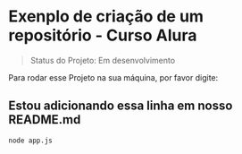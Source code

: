 # Exenplo de criação de um repositório - Curso Alura

> Status do Projeto: Em desenvolvimento

Para rodar esse Projeto na sua máquina, por favor digite:

## Estou adicionando essa linha em nosso README.md

```
node app.js
```
